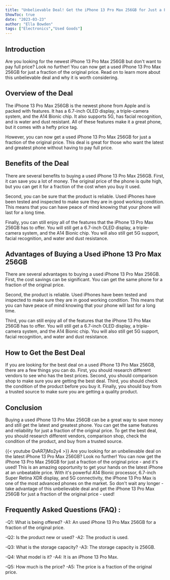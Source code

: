 ```yaml
---
title: "Unbelievable Deal! Get the iPhone 13 Pro Max 256GB for Just a Fraction of the Original Price - Used!"
ShowToc: true 
date: "2023-03-23"
author: "Ella Bowden" 
tags: ["Electronics","Used Goods"]
---
```

## Introduction 
Are you looking for the newest iPhone 13 Pro Max 256GB but don't want to pay full price? Look no further! You can now get a used iPhone 13 Pro Max 256GB for just a fraction of the original price. Read on to learn more about this unbelievable deal and why it is worth considering. 

## Overview of the Deal
The iPhone 13 Pro Max 256GB is the newest phone from Apple and is packed with features. It has a 6.7-inch OLED display, a triple-camera system, and the A14 Bionic chip. It also supports 5G, has facial recognition, and is water and dust resistant. All of these features make it a great phone, but it comes with a hefty price tag. 

However, you can now get a used iPhone 13 Pro Max 256GB for just a fraction of the original price. This deal is great for those who want the latest and greatest phone without having to pay full price. 

## Benefits of the Deal
There are several benefits to buying a used iPhone 13 Pro Max 256GB. First, it can save you a lot of money. The original price of the phone is quite high, but you can get it for a fraction of the cost when you buy it used. 

Second, you can be sure that the product is reliable. Used iPhones have been tested and inspected to make sure they are in good working condition. This means that you can have peace of mind knowing that your phone will last for a long time. 

Finally, you can still enjoy all of the features that the iPhone 13 Pro Max 256GB has to offer. You will still get a 6.7-inch OLED display, a triple-camera system, and the A14 Bionic chip. You will also still get 5G support, facial recognition, and water and dust resistance. 

## Advantages of Buying a Used iPhone 13 Pro Max 256GB
There are several advantages to buying a used iPhone 13 Pro Max 256GB. First, the cost savings can be significant. You can get the same phone for a fraction of the original price. 

Second, the product is reliable. Used iPhones have been tested and inspected to make sure they are in good working condition. This means that you can have peace of mind knowing that your phone will last for a long time. 

Third, you can still enjoy all of the features that the iPhone 13 Pro Max 256GB has to offer. You will still get a 6.7-inch OLED display, a triple-camera system, and the A14 Bionic chip. You will also still get 5G support, facial recognition, and water and dust resistance. 

## How to Get the Best Deal
If you are looking for the best deal on a used iPhone 13 Pro Max 256GB, there are a few things you can do. First, you should research different vendors to see who has the best prices. Second, you should comparison shop to make sure you are getting the best deal. Third, you should check the condition of the product before you buy it. Finally, you should buy from a trusted source to make sure you are getting a quality product. 

## Conclusion
Buying a used iPhone 13 Pro Max 256GB can be a great way to save money and still get the latest and greatest phone. You can get the same features and reliability for just a fraction of the original price. To get the best deal, you should research different vendors, comparison shop, check the condition of the product, and buy from a trusted source.

{{< youtube QvAR7jMo2y4 >}} 
Are you looking for an unbelievable deal on the latest iPhone 13 Pro Max 256GB? Look no further! You can now get the iPhone 13 Pro Max 256GB for just a fraction of the original price - and it's used! This is an amazing opportunity to get your hands on the latest iPhone at an unbeatable price. With it's powerful A14 Bionic processor, 6.7-inch Super Retina XDR display, and 5G connectivity, the iPhone 13 Pro Max is one of the most advanced phones on the market. So don't wait any longer - take advantage of this unbelievable deal and get the iPhone 13 Pro Max 256GB for just a fraction of the original price - used!

## Frequently Asked Questions (FAQ) :
-Q1: What is being offered?
-A1: An used iPhone 13 Pro Max 256GB for a fraction of the original price.

-Q2: Is the product new or used?
-A2: The product is used.

-Q3: What is the storage capacity?
-A3: The storage capacity is 256GB.

-Q4: What model is it?
-A4: It is an iPhone 13 Pro Max.

-Q5: How much is the price?
-A5: The price is a fraction of the original price.


